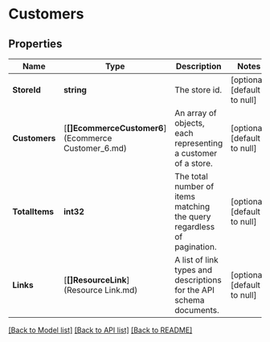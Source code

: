 # Customers

## Properties
Name | Type | Description | Notes
------------ | ------------- | ------------- | -------------
**StoreId** | **string** | The store id. | [optional] [default to null]
**Customers** | [**[]EcommerceCustomer6**](Ecommerce Customer_6.md) | An array of objects, each representing a customer of a store. | [optional] [default to null]
**TotalItems** | **int32** | The total number of items matching the query regardless of pagination. | [optional] [default to null]
**Links** | [**[]ResourceLink**](Resource Link.md) | A list of link types and descriptions for the API schema documents. | [optional] [default to null]

[[Back to Model list]](../README.md#documentation-for-models) [[Back to API list]](../README.md#documentation-for-api-endpoints) [[Back to README]](../README.md)

